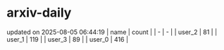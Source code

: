 # arxiv-daily
updated on 2025-08-05 06:44:19
| name | count |
| - | - |
| user_2 | 81 |
| user_1 | 119 |
| user_3 | 89 |
| user_0 | 416 |
